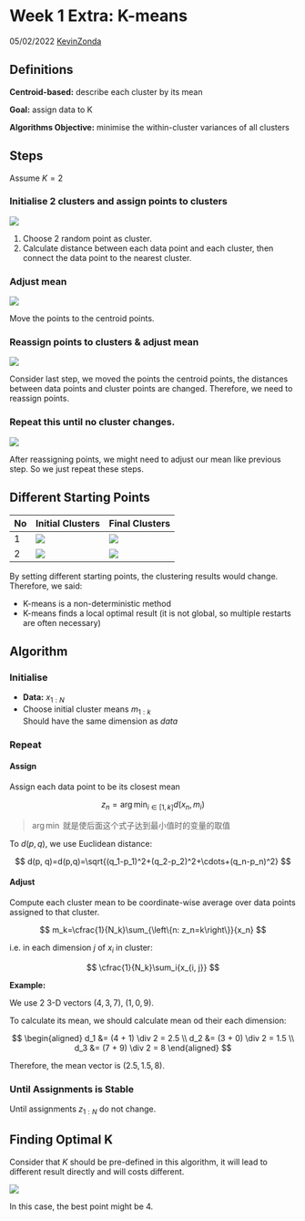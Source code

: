 # Week 1 Extra: K-means

05/02/2022 [KevinZonda](https://github.com/KevinZonda)

## Definitions

**Centroid-based:** describe each cluster by its mean

**Goal:** assign data to K

**Algorithms Objective:** minimise the within-cluster variances of all clusters

## Steps

Assume $K=2$

### Initialise 2 clusters and assign points to clusters

![](img/ex-km/km-1.png)

1. Choose 2 random point as cluster.
2. Calculate distance between each data point and each cluster, then connect the data point to the nearest cluster.

### Adjust mean

![](img/ex-km/km-2.png)

Move the points to the centroid points.

### Reassign points to clusters & adjust mean

![](img/ex-km/km-3.png)

Consider last step, we moved the points the centroid points, the distances between data points and cluster points are changed. Therefore, we need to reassign points.

### Repeat this until no cluster changes.

![](img/ex-km/km-4.png)

After reassigning points, we might need to adjust our mean like previous step. So we just repeat these steps.

## Different Starting Points

| No  | Initial Clusters             | Final Clusters               |
| --- | ---------------------------- | ---------------------------- |
| 1   | ![](img/ex-km/km-1.png)      | ![](img/ex-km/km-4.png)      |
| 2   | ![](img/ex-km/km-diff-1.png) | ![](img/ex-km/km-diff-2.png) |

By setting different starting points, the clustering results would change. Therefore, we said:

- K-means is a non-deterministic method
- K-means finds a local optimal result (it is not global, so multiple restarts are often necessary)

## Algorithm

### Initialise

- **Data:** $x_{1:N}$
- Choose initial cluster means $m_{1:k}$  
  Should have the same dimension as *data*

### Repeat

#### Assign

Assign each data point to be its closest mean

$$
z_n=\arg \min_{i\in \left[1, k\right]} d(x_n, m_i)
$$

> $\arg \min$ 就是使后面这个式子达到最小值时的变量的取值

To $d(p, q)$, we use Euclidean distance:

$$
d(p, q)=d(p,q)=\sqrt{(q_1-p_1)^2+(q_2-p_2)^2+\cdots+(q_n-p_n)^2}
$$

#### Adjust

Compute each cluster mean to be coordinate-wise average over data points assigned to that cluster.

$$
m_k=\cfrac{1}{N_k}\sum_{\left\{n: z_n=k\right\}}{x_n}
$$

i.e. in each dimension $j$ of $x_i$ in cluster:

$$
\cfrac{1}{N_k}\sum_i{x_{i, j}}
$$

**Example:**

We use 2 3-D vectors $(4, 3, 7)$, $(1, 0, 9)$.

To calculate its mean, we should calculate mean od their each dimension:

$$
\begin{aligned}
  d_1 &= (4 + 1) \div 2 = 2.5 \\
  d_2 &= (3 + 0) \div 2 = 1.5 \\
  d_3 &= (7 + 9) \div 2 = 8
\end{aligned}
$$

Therefore, the mean vector is $(2.5, 1.5, 8)$.

### Until Assignments is Stable

Until assignments $z_{1:N}$ do not change.

## Finding Optimal K

Consider that $K$ should be pre-defined in this algorithm, it will lead to different result directly and will costs different.

![](img/ex-km/km-opt.png)

In this case, the best point might be 4.

